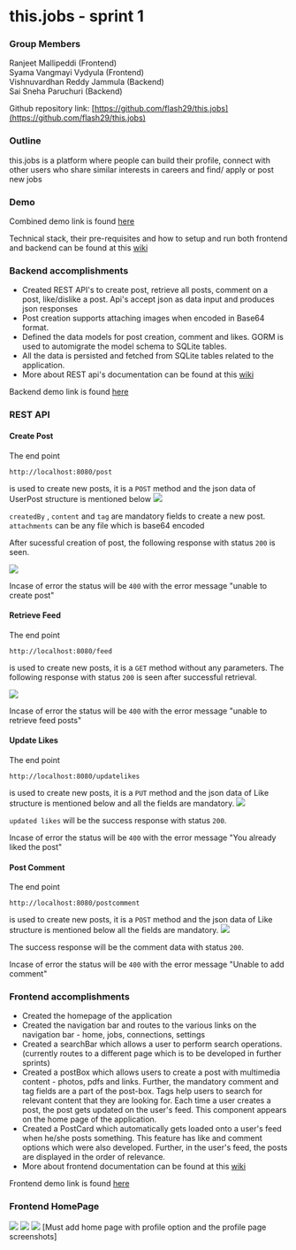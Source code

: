 # this.jobs - sprint 1
### Group Members
Ranjeet Mallipeddi (Frontend)\
Syama Vangmayi Vydyula (Frontend)\
Vishnuvardhan Reddy Jammula (Backend)\
Sai Sneha Paruchuri (Backend)

Github repository link: [https://github.com/flash29/this.jobs](https://github.com/flash29/this.jobs)
### Outline
  
  this.jobs is a platform where people can build their profile, connect with other users who share similar interests in careers and find/ apply or post new jobs

### Demo
  Combined demo link is found [here](https://uflorida-my.sharepoint.com/personal/paruchuri_s_ufl_edu/_layouts/15/onedrive.aspx?id=%2Fpersonal%2Fparuchuri%5Fs%5Fufl%5Fedu%2FDocuments%2FSE%5Fsprint1%2Fsprint1%5Fmerged%2Emp4&parent=%2Fpersonal%2Fparuchuri%5Fs%5Fufl%5Fedu%2FDocuments%2FSE%5Fsprint1)

Technical stack, their pre-requisites and how to setup and run both frontend and backend can be found at this [wiki](https://github.com/flash29/this.jobs/wiki/Installation)

### Backend accomplishments
- Created REST API's to create post, retrieve all posts, comment on a post, like/dislike a post. Api's accept json as data input and produces json responses
- Post creation supports attaching images when encoded in Base64 format.
- Defined the data models for post creation, comment and likes. GORM is used to automigrate the model schema to SQLite tables.
- All the data is persisted and fetched from SQLite tables related to the application.
- More about REST api's documentation can be found at this [wiki](https://github.com/flash29/this.jobs/wiki/REST-API-Documentation)

Backend demo link is found [here](https://uflorida-my.sharepoint.com/personal/paruchuri_s_ufl_edu/_layouts/15/onedrive.aspx?id=%2Fpersonal%2Fparuchuri%5Fs%5Fufl%5Fedu%2FDocuments%2FSE%5Fsprint1%2Fsprint1%5Fbackend%2Emp4&parent=%2Fpersonal%2Fparuchuri%5Fs%5Fufl%5Fedu%2FDocuments%2FSE%5Fsprint1)

### REST API

#### Create Post
The end point
```
http://localhost:8080/post
```
is used to create new posts, it is a `POST` method and the json data of UserPost structure is mentioned below
![](./assets/createPost.png)

`createdBy` , `content` and `tag` are mandatory fields to create a new post.
`attachments` can be any file which is base64 encoded

After sucessful creation of post, the following response with status `200` is seen.

![](./assets/createPost_response.png)

Incase of error the status will be `400` with the error message "unable to create post" 

#### Retrieve Feed
The end point
```
http://localhost:8080/feed
```
is used to create new posts, it is a `GET` method without any parameters. The following response with status `200` is seen after successful retrieval.

![](./assets/feedRetrieval.png)

Incase of error the status will be `400` with the error message "unable to retrieve feed posts" 

#### Update Likes

The end point
```
http://localhost:8080/updatelikes
```
is used to create new posts, it is a `PUT` method and the json data of Like structure is mentioned below and all the fields are mandatory.
![](./assets/updateLikes.png)



`updated likes` will be the success response with status `200`.

Incase of error the status will be `400` with the error message "You already liked the post" 

#### Post Comment

The end point
```
http://localhost:8080/postcomment
```
is used to create new posts, it is a `POST` method and the json data of Like structure is mentioned below all the fields are mandatory.
![](./assets/postComment.png)


The success response will be the comment data with status `200`.

Incase of error the status will be `400` with the error message "Unable to add comment"


### Frontend accomplishments
- Created the homepage of the application
- Created the navigation bar and routes to the various links on the navigation bar - home, jobs, connections, settings
- Created a searchBar which allows a user to perform search operations. (currently routes to a different page which is to be developed in further sprints)
- Created a postBox which allows users to create a post with multimedia content - photos, pdfs and links. Further, the mandatory comment and tag fields are a part of the post-box. Tags help users to search for relevant content that they are looking for. Each time a user creates a post, the post gets updated on the user's feed. This component appears on the home page of the application.
- Created a PostCard which automatically gets loaded onto a user's feed when he/she posts something. This feature has like and comment options which were also developed. Further, in the user's feed, the posts are displayed in the order of relevance.
- More about frontend documentation can be found at this [wiki](https://github.com/flash29/this.jobs/wiki/File-Structure)

Frontend demo link is found [here](https://uflorida-my.sharepoint.com/personal/paruchuri_s_ufl_edu/_layouts/15/onedrive.aspx?id=%2Fpersonal%2Fparuchuri%5Fs%5Fufl%5Fedu%2FDocuments%2FSE%5Fsprint1%2Fsprint1%5Ffrontend%2Emp4&parent=%2Fpersonal%2Fparuchuri%5Fs%5Fufl%5Fedu%2FDocuments%2FSE%5Fsprint1)

### Frontend HomePage

![](./assets/HomePage.PNG)
![](./assets/LoginPage.PNG)
![](./assets/RegPage.PNG)
[Must add home page with profile option and the profile page screenshots]
